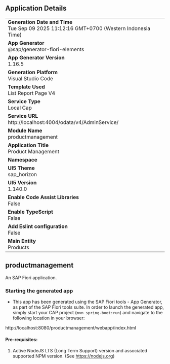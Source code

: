 ## Application Details
|               |
| ------------- |
|**Generation Date and Time**<br>Tue Sep 09 2025 11:12:16 GMT+0700 (Western Indonesia Time)|
|**App Generator**<br>@sap/generator-fiori-elements|
|**App Generator Version**<br>1.16.5|
|**Generation Platform**<br>Visual Studio Code|
|**Template Used**<br>List Report Page V4|
|**Service Type**<br>Local Cap|
|**Service URL**<br>http://localhost:4004/odata/v4/AdminService/|
|**Module Name**<br>productmanagement|
|**Application Title**<br>Product Management|
|**Namespace**<br>|
|**UI5 Theme**<br>sap_horizon|
|**UI5 Version**<br>1.140.0|
|**Enable Code Assist Libraries**<br>False|
|**Enable TypeScript**<br>False|
|**Add Eslint configuration**<br>False|
|**Main Entity**<br>Products|

## productmanagement

An SAP Fiori application.

### Starting the generated app

-   This app has been generated using the SAP Fiori tools - App Generator, as part of the SAP Fiori tools suite.  In order to launch the generated app, simply start your CAP project (```mvn spring-boot:run```) and navigate to the following location in your browser:

http://localhost:8080/productmanagement/webapp/index.html

#### Pre-requisites:

1. Active NodeJS LTS (Long Term Support) version and associated supported NPM version.  (See https://nodejs.org)


